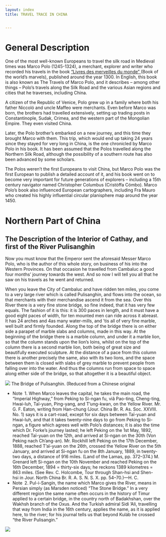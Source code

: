```yaml
---
layout: index
title: TRAVEL TRACE IN CHINA 


---
```


# General Description

<p> One of the most well-known Europeans to travel the silk road in Medieval times was Marco Polo (1245-1324), a merchant, explorer and writer who recorded his travels in the book <a href="https://books.google.com.ni/books?id=l_PfPgAACAAJ&dq=Livres+des"> “Livres des merveilles du monde” </a>(Book of the world’s marvels), published around the year 1300. In English, this book is also known as The Travels of Marco Polo, and it describes – among other things – Polo’s travels along the Silk Road and the various Asian regions and cities that he traverses, including China.</p>
<p> A citizen of the Republic of Venice, Polo grew up in a family where both his father Niccoló and uncle Maffeo were merchants. Even before Marco was born, the brothers had travelled extensively, setting up trading posts in Constantinople, Sudak, Crimea, and the western part of the Mongolian Empire. They even visited China.</p>
<p> Later, the Polo brother’s embarked on a new journey, and this time they brought Marco with them. This trip, which would end up taking 24 years since they stayed for very long in China, is the one chronicled by Marco Polo in his book. It has been assumed that the Polos travelled along the Northern Silk Road, although the possibility of a southern route has also been advanced by some scholars.</p>
<p> The Polos weren’t the first Europeans to visit China, but Marco Polo was the first European to publish a detailed account of it, and his book went on to become very important for future generations of explorers – including a 15th century navigator named Christopher Columbus (Cristòffa Cómbo). Marco Polo’s book also influenced European cartographers, including Fra Mauro who created his highly influential circular planisphere map around the year 1450.</p>

# Northern Part of China
## The Description of the Interior of Cathay, and first of the River Pulisanghin
<p> Now you must know that the Emperor sent the aforesaid Messer Marco Polo, who is the author of this whole story, on business of his into the Western Provinces. On that occasion he travelled from Cambaluc a good four months’ journey towards the west. And so now I will tell you all that he saw on his travels as he went and returned.</p>
<p> When you leave the City of Cambaluc and have ridden ten miles, you come to a very large river which is called Pulisanghin, and flows into the ocean, so that merchants with their merchandise ascend it from the sea. Over this River there is a very fine stone bridge, so fine indeed, that it has very few equals. The fashion of it is this: it is 300 paces in length, and it must have a good eight paces of width, for ten mounted men can ride across it abreast. It has 24 arches and 4as many water-mills, and ’tis all of very fine marble, well built and firmly founded. Along the top of the bridge there is on either side a parapet of marble slabs and columns, made in this way. At the beginning of the bridge there is a marble column, and under it a marble lion, so that the column stands upon the lion’s loins, whilst on the top of the column there is a second marble lion, both being of great size and beautifully executed sculpture. At the distance of a pace from this column there is another precisely the same, also with its two lions, and the space between them is closed with slabs of grey marble to prevent people from falling over into the water. And thus the columns run from space to space along either side of the bridge, so that altogether it is a beautiful object.</p>
<div id = "illustration">
<img src= "https://pbs.twimg.com/media/FInnlXxWQAE_Gnf?format=jpg&name=medium">
        The Bridge of Pulisanghin. (Reduced from a Chinese original
</div>

<div id ="note">

-  Note 1.
When Marco leaves the capital, he takes the main road, the “Imperial Highway,” from Peking to Si-ngan fu, viâ Pao-ting, Cheng-ting, Hwai-luh, Taï-yuan, Ping-yang, and T’ung-kwan, on the Yellow River. Mr. G. F. Eaton, writing from Han-chung (Jour. China Br. R. As. Soc. XXVIII. No. 1) says it is a cart-road, except for six days between Taï-yuan and Hwai-luh, and that it takes twenty-nine days to go from Peking to Si-ngan, a figure which agrees well with Polo’s distances; it is also the time which Dr. Forke’s journey lasted; he left Peking on the 1st May, 1892, reached Taï-yuan on the 12th, and arrived at Si-ngan on the 30th (Von Peking nach Ch’ang-an). Mr. Rockhill left Peking on the 17th December, 1888, reached T’aï-yuan on the 26th, crossed the Yellow River on the 5th January, and arrived at Si-ngan fu on the 8th January, 1889, in twenty-two days, a distance of 916 miles. (Land of the Lamas, pp. 372–374.) M. Grenard left Si-ngan on the 10th November and reached Peking on the 16th December, 1894 = thirty-six days; he reckons 1389 kilometres = 863 miles. (See Rev. C. Holcombe, Tour through Shan-hsi and Shen-hsi in Jour. North China Br. R. A. S. N. S. X. pp. 54–70.)—H. C.
-  Note 2.
Pul-i-Sangín, the name which Marco gives the River, means in Persian simply (as Marsden noticed) “The Stone Bridge.” In a very different region the same name often occurs in the history of Timur applied to a certain bridge, in the country north of Badakhshan, over the Wakhsh branch of the Oxus. And the Turkish admiral Sidi ’Ali, travelling that way from India in the 16th century, applies the name, as it is applied here, to the river; for his journal tells us that beyond Kuláb he crossed “the River Pulisangin.”
</div>
<img src= "https://pbs.twimg.com/media/FInwahzWUAEyHMD?format=jpg&name=medium">



